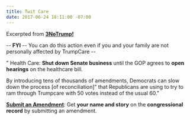 ```yaml
---
title: Twit Care
date: 2017-06-24 18:11:00 -07:00
---
```


Excerpted from [**3NoTrump!**](http://www.3notrump.org/weekly-actions-june-20-2017/)

-- **FYI** -- You can do this action even if you and your family are not personally affected by TrumpCare --

" Health Care: **Shut down Senate business** until the GOP agrees to **open hearings** on the healthcare bill.

By introducing tens of thousands of amendments, Democrats can slow down the process [of reconciliation]” that Republicans are using to try to ram through Trumpcare with 50 votes instead of the usual 60."


**[Submit an Amendment](https://www.ouramendments.org/)**: Get **your name and story** on the **congressional record** by submitting an amendment. 

